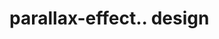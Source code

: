 # parallax-effect.. design                                                                                                                                                                                                                                         
                                     

